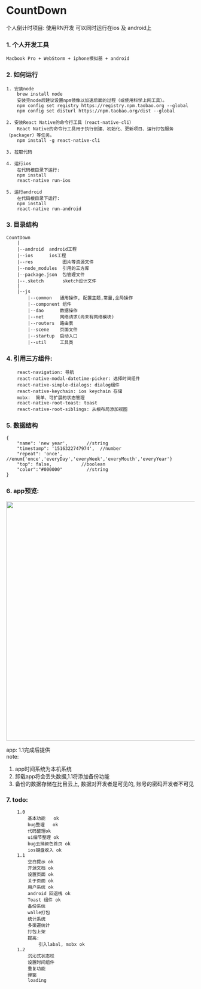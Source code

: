 # CountDown
个人倒计时项目: 使用RN开发 可以同时运行在ios 及 android上

### 1. 个人开发工具
    Macbook Pro + WebStorm + iphone模拟器 + android

### 2. 如何运行
```
1. 安装node
    brew install node
    安装完node后建议设置npm镜像以加速后面的过程（或使用科学上网工具）。
    npm config set registry https://registry.npm.taobao.org --global
    npm config set disturl https://npm.taobao.org/dist --global
   
2. 安装React Native的命令行工具（react-native-cli）
    React Native的命令行工具用于执行创建、初始化、更新项目、运行打包服务（packager）等任务。
    npm install -g react-native-cli
    
3. 拉取代码
   
4. 运行ios
    在代码根目录下运行:
    npm install
    react-native run-ios
   
5. 运行android
    在代码根目录下运行:
    npm install
    react-native run-android
```

### 3. 目录结构
```
CountDown
    |
    |--android  android工程
    |--ios      ios工程
    |--res           图片等资源文件
    |--node_modules  引用的三方库
    |--package.json  包管理文件
    |--.sketch       sketch设计文件
    |
    |--js
        |--common   通用操作, 配置主题,常量,全局操作
        |--component 组件
        |--dao      数据操作
        |--net      网络请求(尚未有网络模块)
        |--routers  路由表
        |--scene    页面文件
        |--startup  启动入口
        |--util     工具类
```
### 4. 引用三方组件:
```
    react-navigation: 导航
    react-native-modal-datetime-picker: 选择时间组件
    react-native-simple-dialogs: dialog组件
    react-native-keychain: ios keychain 存储
    mobx:  简单、可扩展的状态管理
    react-native-root-toast: toast
    react-native-root-siblings: 从根布局添加视图

```
### 5. 数据结构
```
{
    "name": 'new year',       //string
    "timestamp": '1516322747974',  //number
    "repeat": 'once',         //enum{'once','everyDay','everyWeek','everyMouth','everyYear'}
    "top": false,           //boolean
    "color":"#000000"         //string
}
```

### 6. app预览:   

<img src="http://ovxz7mlox.bkt.clouddn.com/Group.png" width="640"/>

app: 1.1完成后提供  
note:   
1. app时间系统为本机系统   
2. 卸载app将会丢失数据,1.1将添加备份功能
3. 备份的数据存储在比目云上, 数据对开发者是可见的, 账号的密码开发者不可见

### 7. todo:
```
    1.0
        基本功能   ok
        bug整理   ok
        代码整理ok
        ui细节整理 ok 
        bug去掉颜色首页 ok
        ios键盘收入 ok
    1.1
        空白提示 ok
        开源文档 ok
        设置页面 ok
        关于页面 ok
        用户系统 ok
        android 回退栈 ok
        Toast 组件 ok
        备份系统    
        walle打包
        统计系统
        多渠道统计
        打包上架
        提高:   
            引入labal, mobx ok
    1.2 
        沉沁式状态栏
        设置时间组件
        重复功能
        弹窗
        loading
```

